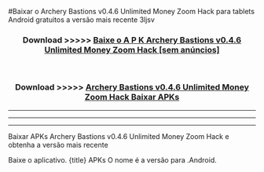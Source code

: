#Baixar o Archery Bastions v0.4.6 Unlimited Money Zoom Hack   para tablets Android gratuitos a versão mais recente 3ljsv


<div align="center">
<h3>Download >>>>> <a href="https://pt-web.web.app/?pt= Archery Bastions v0.4.6 Unlimited Money Zoom Hack ">Baixe o A P K Archery Bastions v0.4.6 Unlimited Money Zoom Hack  [sem anúncios]</a></h3><br>

<h3>Download >>>>> <a href="https://pt-web.web.app/?pt= Archery Bastions v0.4.6 Unlimited Money Zoom Hack ">Archery Bastions v0.4.6 Unlimited Money Zoom Hack  Baixar APKs</a></h3>
</div>

----------------------------------------------------------

----------------------------------------------------------

----------------------------------------------------------

Baixar APKs Archery Bastions v0.4.6 Unlimited Money Zoom Hack  e obtenha a versão mais recente

Baixe o aplicativo. {title} APKs O nome é a versão para .Android.


